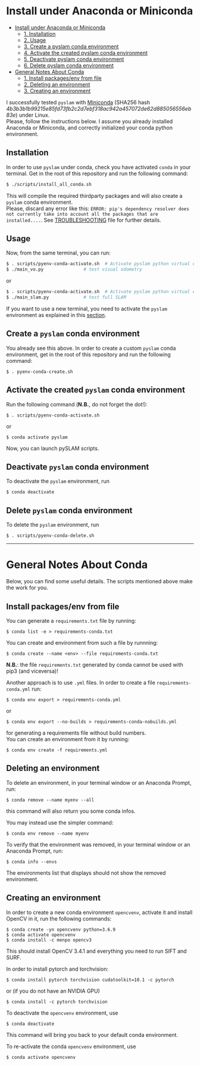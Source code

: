 # Install under Anaconda or Miniconda

<!-- TOC -->

- [Install under Anaconda or Miniconda](#install-under-anaconda-or-miniconda)
    - [1. Installation](#1-installation)
    - [2. Usage](#2-usage)
    - [3. Create a pyslam conda environment](#3-create-a-pyslam-conda-environment)
    - [4. Activate the created pyslam conda environment](#4-activate-the-created-pyslam-conda-environment)
    - [5. Deactivate pyslam conda environment](#5-deactivate-pyslam-conda-environment)
    - [6. Delete pyslam conda environment](#6-delete-pyslam-conda-environment)
- [General Notes About Conda](#general-notes-about-conda)
    - [1. Install packages/env from file](#1-install-packagesenv-from-file)
    - [2. Deleting an environment](#2-deleting-an-environment)
    - [3. Creating an environment](#3-creating-an-environment)

<!-- /TOC -->

I successfully tested `pyslam` with [Miniconda](https://docs.conda.io/en/latest/miniconda.html#linux-installers) (SHA256 hash *4b3b3b1b99215e85fd73fb2c2d7ebf318ac942a457072de62d885056556eb83e*) under Linux.   
Please, follow the instructions below. I assume you already installed Anaconda or Miniconda, and correctly initialized your conda python environment. 

## Installation 

In order to use `pyslam` under conda, check you have activated `conda` in your terminal. Get in the root of this repository and run the following command:
```bash
$ ./scripts/install_all_conda.sh  
```
This will compile the required thirdparty packages and will also create a `pyslam` conda environment.      
Please, discard any error like this: `ERROR: pip's dependency resolver does not currently take into account all the packages that are installed....`. See [TROUBLESHOOTING](./TROUBLESHOOTING.md) file for further details.

## Usage 

Now, from the same terminal, you can run: 
```bash
$ . scripts/pyenv-conda-activate.sh  # Activate pyslam python virtual environment. This is just needed once in a new terminal.
$ ./main_vo.py               # test visual odometry
```
or
```bash
$ . scripts/pyenv-conda-activate.sh  # Activate pyslam python virtual environment. This is just needed once in a new terminal.
$ ./main_slam.py             # test full SLAM
```
If you want to use a new terminal, you need to activate the `pyslam` environment as explained in this [section](#activate-the-created-pyslam-conda-environment).

## Create a `pyslam` conda environment 

You already see this above. In order to create a custom `pyslam` conda environment, get in the root of this repository and run the following command: 
```
$ . pyenv-conda-create.sh 
```

## Activate the created `pyslam` conda environment 

Run the following command (**N.B.**, do not forget the dot!): 
```
$ . scripts/pyenv-conda-activate.sh 
```
or 
```
$ conda activate pyslam 
```
Now, you can launch pySLAM scripts. 

## Deactivate `pyslam` conda environment 

To deactivate the `pyslam` environment, run
```
$ conda deactivate
```

## Delete `pyslam` conda environment 

To delete the `pyslam` environment, run
```
$ . scripts/pyenv-conda-delete.sh 
```


--- 
# General Notes About Conda

Below, you can find some useful details. The scripts mentioned above make the work for you. 

## Install packages/env from file 

You can generate a `requirements.txt` file by running: 
```
$ conda list -e > requirements-conda.txt
```
You can create and environment from such a file by runnning: 
```
$ conda create --name <env> --file requirements-conda.txt
```

**N.B.**: the file `requirements.txt` generated by conda cannot be used with pip3 (and viceversa)! 

Another approach is to use `.yml` files. In order to create a file `requirements-conda.yml` run:   
```
$ conda env export > requirements-conda.yml
```
or
```
$ conda env export --no-builds > requirements-conda-nobuilds.yml
```
for generating a requirements file without build numbers.    
You can create an environment from it by running: 
```
$ conda env create -f requirements.yml
```

## Deleting an environment 

To delete an environment, in your terminal window or an Anaconda Prompt, run:
```
$ conda remove --name myenv --all
```
this command will also return you some conda infos.  

You may instead use the simpler command:  
```
$ conda env remove --name myenv
```
To verify that the environment was removed, in your terminal window or an Anaconda Prompt, run:
```
$ conda info --envs
```
The environments list that displays should not show the removed environment.

## Creating an environment 
In order to create a new conda environment `opencvenv`, activate it  and install OpenCV in it, run the following commands:  
```
$ conda create -yn opencvenv python=3.6.9
$ conda activate opencvenv
$ conda install -c menpo opencv3
```
This should install OpenCV 3.4.1 and everything you need to run SIFT and SURF. 

In order to install pytorch and torchvision: 
```
$ conda install pytorch torchvision cudatoolkit=10.1 -c pytorch
```
or (if you do not have an NVIDIA GPU)
```
$ conda install -c pytorch torchvision
```

To deactivate the `opencvenv` environment, use
```
$ conda deactivate
```
This command will bring you back to your default conda environment.

To re-activate the conda `opencvenv` environment, use
```
$ conda activate opencvenv
```
